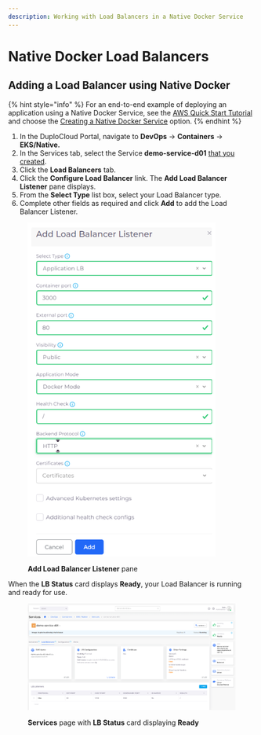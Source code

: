 ```yaml
---
description: Working with Load Balancers in a Native Docker Service
---
```


# Native Docker Load Balancers

## Adding a Load Balancer using Native Docker

{% hint style="info" %}
For an end-to-end example of deploying an application using a Native Docker Service, see the [AWS Quick Start Tutorial](../../quick-start/) and choose the [Creating a Native Docker Service](../../quick-start/quick-start-duplocloud-docker-services/) option.
{% endhint %}

1. In the DuploCloud Portal, navigate to **DevOps** -> **Containers** -> **EKS/Native.**
2. In the Services tab, select the Service **demo-service-d01** [that you created](../../quick-start/quick-start-duplocloud-docker-services/step-5-create-app-via-docker-native.md).
3. Click the **Load Balancers** tab.
4. Click the **Configure Load Balancer** link. The **Add Load Balancer Listener** pane displays.
5. From the **Select Type** list box, select your Load Balancer type.
6. Complete other fields as required and click **Add** to add the Load Balancer Listener.

<figure><img src="../../../.gitbook/assets/image (105) (1).png" alt=""><figcaption><p><strong>Add Load Balancer Listener</strong> pane</p></figcaption></figure>

When the **LB Status** card displays **Ready**, your Load Balancer is running and ready for use.

<figure><img src="../../../.gitbook/assets/image (106) (1).png" alt=""><figcaption><p><strong>Services</strong> page with <strong>LB Status</strong> card displaying <strong>Ready</strong></p></figcaption></figure>
